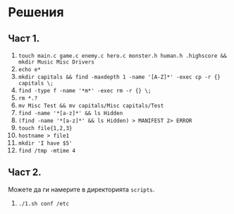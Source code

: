 # Решения

## Част 1.

1. `touch main.c game.c enemy.c hero.c monster.h human.h .highscore && mkdir Music Misc Drivers`
2. `echo e*`
3. `mkdir capitals && find -maxdepth 1 -name '[A-Z]*' -exec cp -r {} capitals \;`
4. `find -type f -name '*m*' -exec rm -r {} \;`
5. `rm *.?`
6. `mv Misc Test && mv capitals/Misc capitals/Test`
7. `find -name '*[a-z]*' && ls Hidden`
8. `(find -name '*[a-z]*' && ls Hidden) > MANIFEST 2> ERROR`
9. `touch file{1,2,3}`
10. `hostname > file1`
11. `mkdir 'I have $5'`
12. `find /tmp -mtime 4`


## Част 2.

Можете да ги намерите в директорията `scripts`.

1. `./1.sh conf /etc`
